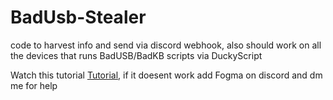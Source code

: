 # BadUsb-Stealer
code to harvest info and send via discord webhook, also should work on all the devices that runs BadUSB/BadKB scripts via DuckyScript


Watch this tutorial [Tutorial](https://www.youtube.com/watch?v=e_f9p-_JWZw), if it doesent work add Fogma on discord and dm me for help
